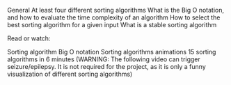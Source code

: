 General
At least four different sorting algorithms
What is the Big O notation, and how to evaluate the time complexity of an algorithm
How to select the best sorting algorithm for a given input
What is a stable sorting algorithm

Read or watch:

Sorting algorithm
Big O notation
Sorting algorithms animations
15 sorting algorithms in 6 minutes (WARNING: The following video can trigger seizure/epilepsy. It is not required for the project, as it is only a funny visualization of different sorting algorithms)
